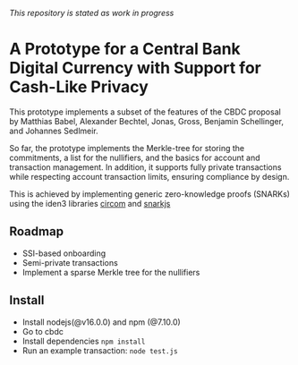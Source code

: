 *This repository is stated as work in progress*
# A Prototype for a Central Bank Digital Currency with Support for Cash-Like Privacy
This prototype implements a subset of the features of the CBDC proposal by Matthias Babel, Alexander Bechtel, Jonas, 
Gross, Benjamin Schellinger, and Johannes Sedlmeir.

So far, the prototype implements the Merkle-tree for storing the commitments, a list for the nullifiers, and the basics for 
account and transaction management. In addition, it supports fully private transactions while respecting 
account transaction limits, ensuring compliance by design.

This is achieved by implementing generic zero-knowledge proofs (SNARKs) using the iden3 libraries [circom](https://github.com/iden3/circom) and [snarkjs](https://github.com/iden3/snarkjs)

## Roadmap
- SSI-based onboarding
- Semi-private transactions
- Implement a sparse Merkle tree for the nullifiers

## Install
- Install nodejs(@v16.0.0) and npm (@7.10.0)
- Go to cbdc 
- Install dependencies `npm install`
- Run an example transaction: ``node test.js``

